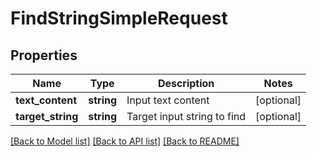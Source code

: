 # FindStringSimpleRequest

## Properties
Name | Type | Description | Notes
------------ | ------------- | ------------- | -------------
**text_content** | **string** | Input text content | [optional] 
**target_string** | **string** | Target input string to find | [optional] 

[[Back to Model list]](../README.md#documentation-for-models) [[Back to API list]](../README.md#documentation-for-api-endpoints) [[Back to README]](../README.md)


